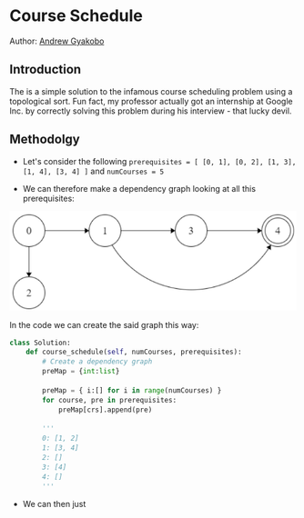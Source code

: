 # Course Schedule

Author: [Andrew Gyakobo](https://github.com/Gyakobo)

## Introduction

The is a simple solution to the infamous course scheduling problem using a topological sort. Fun fact, my professor actually got an internship at Google Inc. by correctly solving this problem during his interview - that lucky devil.

## Methodolgy

* Let's consider the following `prerequisites = [ [0, 1], [0, 2], [1, 3], [1, 4], [3, 4] ]` and `numCourses = 5`

* We can therefore make a dependency graph looking at all this prerequisites:

<img src="./assets/dependency_graph.png" />

In the code we can create the said graph this way:
```python
class Solution:
    def course_schedule(self, numCourses, prerequisites):
        # Create a dependency graph
        preMap = {int:list}

        preMap = { i:[] for i in range(numCourses) }
        for course, pre in prerequisites:
            preMap[crs].append(pre)

        '''
        0: [1, 2] 
        1: [3, 4] 
        2: [] 
        3: [4] 
        4: [] 
        '''
```

* We can then just 
